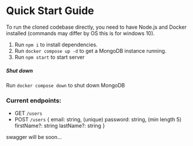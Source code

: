 # Quick Start Guide

To run the cloned codebase directly, you need to have Node.js and Docker installed (commands may differ by OS this is for windows 10).

1. Run `npm i` to install dependencies.
2. Run `docker compose up -d` to get a MongoDB instance running.
3. Run `npm start` to start server

##### Shut down

Run `docker compose down` to shut down MongoDB

### Current endpoints:

- GET `/users`
- POST `/users`
  {
  email: string, (unique)
  password: string, (min length 5)
  firstName?: string
  lastName?: string
  }

swagger will be soon...
